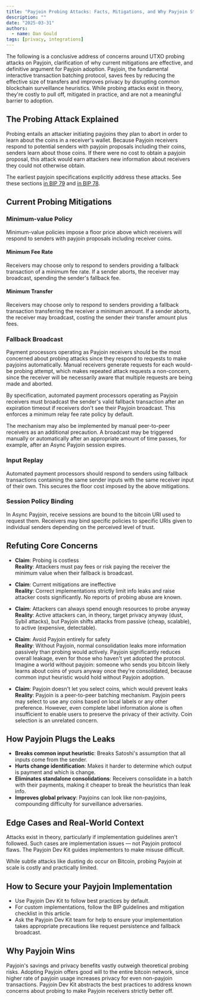```yaml
---
title: "Payjoin Probing Attacks: Facts, Mitigations, and Why Payjoin Still Wins for Privacy"
description: ""
date: "2025-03-31"
authors:
  - name: Dan Gould
tags: [privacy, integrations]
---
```


The following is a conclusive address of concerns around UTXO probing attacks on
Payjoin, clarification of why current mitigations are effective, and definitive
argument for Payjoin adoption. Payjoin, the fundamental interactive
transaction batching protocol, saves fees by reducing the effective size of
transfers and improves privacy by disrupting common blockchain surveillance
heuristics. While probing attacks exist in theory, they're costly to pull off,
mitigated in practice, and are not a meaningful barrier to adoption.


## The Probing Attack Explained

Probing entails an attacker initiating payjoins they plan to abort in order to learn
about the coins in a receiver's wallet. Because Payjoin receivers respond to
potential senders with payjoin proposals including their coins, senders
learn about those coins. If there were no cost to obtain a payjoin proposal, this
attack would earn attackers new information about receivers they could not otherwise obtain.

The earliest payjoin specifications explicitly address these attacks. See these sections [in BIP
79](https://github.com/bitcoin/bips/blob/master/bip-0079.mediawiki#contributed-input-choice)
and [in BIP 78](https://github.com/bitcoin/bips/blob/master/bip-0078.mediawiki#on-the-receiver-side-utxo-probing-attack).


## Current Probing Mitigations


### Minimum-value Policy

Minimum-value policies impose a floor price above which receivers will respond
to senders with payjoin proposals including receiver coins.

#### Minimum Fee Rate

Receivers may choose only to respond to senders providing a fallback transaction of a
minimum fee rate. If a sender aborts, the receiver may broadcast, spending the
sender's fallback fee.

#### Minimum Transfer

Receivers may choose only to respond to senders providing a fallback transaction
transferring the receiver a minimum amount. If a sender aborts, the receiver may
broadcast, costing the sender their transfer amount plus fees.


### Fallback Broadcast

Payment processors operating as Payjoin receivers should be the most concerned about
probing attacks since they respond to requests to make payjoins
automatically. Manual receivers generate requests for each would-be probing
attempt, which makes repeated attack requests a non-concern, since the receiver
will be necessarily aware that multiple requests are being made and aborted.

By specification, automated payment processors operating as Payjoin receivers must broadcast the
sender's valid fallback transaction after an expiration timeout if
receivers don't see their Payjoin broadcast. This enforces a
minimum relay fee rate policy by default.

The mechanism may also be implemented by manual peer-to-peer receivers
as an additional precaution. A broadcast may be triggered manually or
automatically after an appropriate amount of time passes, for example, after an Async
Payjoin session expires.


### Input Replay

Automated payment processors should respond to senders using fallback transactions containing
the same sender inputs with the same receiver input of their own. This secures
the floor cost imposed by the above mitigations.


### Session Policy Binding

In Async Payjoin, receive sessions are bound to the bitcoin URI used to request them.
Receivers may bind specific policies to specific URIs given to
individual senders depending on the perceived level of trust.


## Refuting Core Concerns

- **Claim**: Probing is costless<br/>
  **Reality**: Attackers must pay fees or risk paying the receiver the minimum
  value when their fallback is broadcast.

- **Claim**: Current mitigations are ineffective<br/>
  **Reality**: Correct implementations strictly limit info leaks and raise
  attacker costs significantly. No reports of probing abuse are known.

- **Claim**: Attackers can always spend enough resources to probe anyway<br/>
  **Reality**: Active attackers can, in theory, target privacy anyway (dust,
  Sybil attacks), but Payjoin shifts attacks from passive (cheap, scalable), to
  active (expensive, detectable).

- **Claim**: Avoid Payjoin entirely for safety<br/>
  **Reality**: Without Payjoin, normal consolidation leaks more information
  passively than probing would actively. Payjoin significantly reduces overall
  leakage, even for those who haven't yet adopted the protocol. Imagine a world
  without payjoin: someone who sends you bitcoin likely learns about coins of
  yours anyway once they're consolidated, because common input heuristic would
  hold without Payjoin adoption.

- **Claim**: Payjoin doesn't let you select coins, which would prevent leaks<br/>
  **Reality**: Payjoin is a peer-to-peer batching mechanism. Payjoin peers may
  select to use any coins based on local labels or any other preference.
  However, even complete label information alone is often insufficient to enable
  users to preserve the privacy of their activity. Coin selection is an
  unrelated concern.

## How Payjoin Plugs the Leaks

- **Breaks common input heuristic**: Breaks Satoshi's assumption that all inputs
  come from the sender.
- **Hurts change identification**: Makes it harder to determine which output is
  payment and which is change.
- **Eliminates standalone consolidations**: Receivers consolidate in a batch
  with their payments, making it cheaper to break the heuristics than leak info.
- **Improves global privacy**: Payjoins can look like non-payjoins,
  compounding difficulty for surveillance adversaries.


## Edge Cases and Real-World Context

Attacks exist in theory, particularly if implementation guidelines aren't
followed. Such cases are implementation issues — not Payjoin protocol flaws. The
Payjoin Dev Kit guides implementors to make misuse difficult.

While subtle attacks like dusting do occur on Bitcoin, probing Payjoin at scale
is costly and practically limited.


## How to Secure your Payjoin Implementation

- Use Payjoin Dev Kit to follow best practices by default.
- For custom implementations, follow the BIP guidelines and mitigation checklist in this article.
- Ask the Payjoin Dev Kit team for help to ensure your implementation takes
  appropriate precautions like request persistence and fallback broadcast.


## Why Payjoin Wins

Payjoin's savings and privacy benefits vastly outweigh theoretical probing
risks. Adopting Payjoin offers good will to the entire bitcoin network, since
higher rate of payjoin usage increases privacy for even non-payjoin
transactions. Payjoin Dev Kit abstracts the best practices to address known concerns
about probing to make Payjoin receivers strictly better off.
